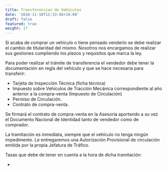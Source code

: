 ```yaml
---
title: Transferencias de Vehículos
date: '2018-11-18T12:33:46+10:00'
draft: false
featured: true
weight: 17
---
```

Si acaba de comprar un vehículo o tiene pensado venderlo se debe realizar el cambio de titularidad del mismo. Nosotros nos encargamos de realizar sus gestiones cumpliendo los plazos y requisitos que marca la ley.

Para poder realizar el trámite de transferencia el vendedor debe tener la documentación en regla del vehículo y que se hace necesaria para transferir:

*   Tarjeta de Inspección Técnica (ficha técnica)
*   Impuesto sobre Vehículos de Tracción Mecánica correspondiente al año anterior a la compra-venta (Impuesto de Circulación)
*   Permiso de Circulación.
*   Contrato de compra-venta.

Se firmará el contrato de compra-venta en la Asesoría aportando a su vez el Documento Nacional de Identidad tanto de vendedor como de comprador.

La tramitación es inmediata, siempre que el vehículo no tenga ningún impedimento. Le entregaremos una Autorización Provisional de circulación emitida por la propia Jefatura de Tráfico.

Tasas que debe de tener en cuenta a la hora de dicha tramitación:

*
